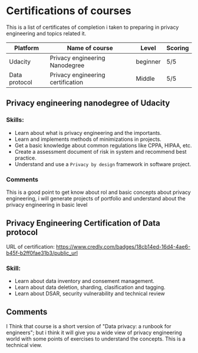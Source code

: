 # Certifications of courses
This is a list of certificates of completion i taken to preparing in privacy engineering and topics related it.

| Platform | Name of course | Level | Scoring |
|----------|----------------|--------|--------|
| Udacity | Privacy engineering Nanodegree | beginner | 5/5 |
| Data protocol | Privacy engineering certification  | Middle | 5/5 | 


## Privacy engineering nanodegree of Udacity
### Skills:
* Learn about what is privacy engineering and the importants.
* Learn and implements methods of minimizations in projects.
* Get a basic knowledge about common regulations like CPPA, HIPAA, etc.
* Create a assessment document of risk in system and recommend best practice.
* Understand and use a `Privacy by design` framework in software project.

### Comments
This is a good point to get know about rol and basic concepts about privacy engineering, i will generate projects of portfolio and understand about the privacy engineering in basic level

## Privacy Engineering Certification of Data protocol

URL of certification: https://www.credly.com/badges/18cb14ed-16d4-4ae6-b45f-b2ff0fae31b3/public_url

### Skill:

* Learn about data inventory and consement management.
* Learn about data deletion, sharding, clasification and tagging.
* Learn about DSAR, security vulnerability and technical review

## Comments
I Think that course is a short version of "Data privacy: a runbook for engineers"; but i think it will give you a wide view of privacy engineering world with some points of exercises to understand the concepts. This is a technical view.
